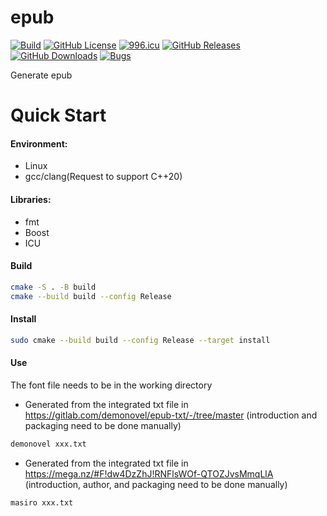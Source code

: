# epub

[![Build](https://github.com/KaiserLancelot/epub/workflows/Build/badge.svg)](https://github.com/KaiserLancelot/epub/actions?query=workflow%3ABuild)
[![GitHub License](https://img.shields.io/github/license/KaiserLancelot/epub)](https://raw.githubusercontent.com/KaiserLancelot/epub/master/LICENSE)
[![996.icu](https://img.shields.io/badge/link-996.icu-red.svg)](https://996.icu)
[![GitHub Releases](https://img.shields.io/github/release/KaiserLancelot/epub)](https://github.com/KaiserLancelot/epubv/releases/latest)
[![GitHub Downloads](https://img.shields.io/github/downloads/KaiserLancelot/epubv/total)](https://github.com/KaiserLancelot/epubv/releases)
[![Bugs](https://img.shields.io/github/issues/KaiserLancelot/epubv/bug)](https://github.com/KaiserLancelot/epubv/issues?q=is%3Aopen+is%3Aissue+label%3Abug)

Generate epub

# Quick Start

#### Environment:

- Linux
- gcc/clang(Request to support C++20)

#### Libraries:

- fmt
- Boost
- ICU

#### Build

```bash
cmake -S . -B build
cmake --build build --config Release
```

#### Install

```bash
sudo cmake --build build --config Release --target install
```

#### Use

The font file needs to be in the working directory

- Generated from the integrated txt file in https://gitlab.com/demonovel/epub-txt/-/tree/master (introduction and packaging need to be done manually)

```bash
demonovel xxx.txt
```

- Generated from the integrated txt file in https://mega.nz/#F!dw4DzZhJ!RNFlsWOf-QTOZJvsMmqLlA (introduction, author, and packaging need to be done manually)

```bash
masiro xxx.txt
```
